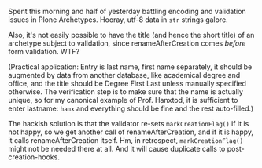 <p>Spent this morning and half of yesterday battling encoding and validation issues in Plone Archetypes. Hooray, utf-8 data in <code>str</code> strings galore.</p>

<p>Also, it's not easily possible to have the title (and hence the short title) of an archetype subject to validation, since renameAfterCreation comes <em>before</em> form validation. WTF?</p>

<p>(Practical application: Entry is last name, first name separately, it should be augmented by data from another database, like academical degree and office, and the title should be Degree First Last unless manually specified otherwise. The verification step is to make sure that the name is actually unique, so for my canonical example of Prof. Hanxtod, it is sufficient to enter lastname: <code>hanx</code> and everything should be fine and the rest auto-filled.)</p>

<p>The hackish solution is that the validator re-sets <code>markCreationFlag()</code> if it is not happy, so we get another call of renameAfterCreation, and if it is happy, it calls renameAfterCreation itself. Hm, in retrospect, <code>markCreationFlag()</code> might not be needed there at all. And it will cause duplicate calls to post-creation-hooks.</p>